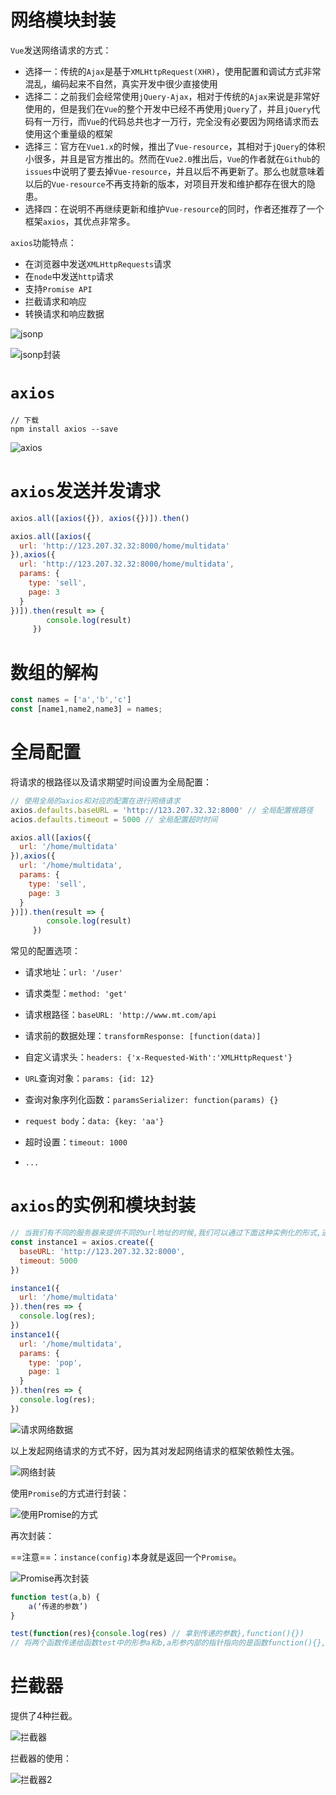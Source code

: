 # 网络模块封装

`Vue`发送网络请求的方式：

- 选择一：传统的`Ajax`是基于`XMLHttpRequest(XHR)`，使用配置和调试方式非常混乱，编码起来不自然，真实开发中很少直接使用 
- 选择二：之前我们会经常使用`jQuery-Ajax`，相对于传统的`Ajax`来说是非常好使用的，但是我们在`Vue`的整个开发中已经不再使用`jQuery`了，并且`jQuery`代码有一万行，而`Vue`的代码总共也才一万行，完全没有必要因为网络请求而去使用这个重量级的框架 
- 选择三：官方在`Vue1.x`的时候，推出了`Vue-resource`，其相对于`jQuery`的体积小很多，并且是官方推出的。然而在`Vue2.0`推出后，`Vue`的作者就在`Github`的`issues`中说明了要去掉`Vue-resource`，并且以后不再更新了。那么也就意味着以后的`Vue-resource`不再支持新的版本，对项目开发和维护都存在很大的隐患。
- 选择四：在说明不再继续更新和维护`Vue-resource`的同时，作者还推荐了一个框架`axios`，其优点非常多。

`axios`功能特点：

- 在浏览器中发送`XMLHttpRequests`请求
- 在`node`中发送`http`请求
- 支持`Promise API`
- 拦截请求和响应
- 转换请求和响应数据

![jsonp](C:\Users\lenovo\Desktop\2019年11月19日始\notes\Vue\img\17.axios\jsonp.jpg)

![jsonp封装](C:\Users\lenovo\Desktop\2019年11月19日始\notes\Vue\img\17.axios\jsonp封装.jpg)



# `axios`

```shell
// 下载
npm install axios --save
```

![axios](C:\Users\lenovo\Desktop\2019年11月19日始\notes\Vue\img\17.axios\axios.jpg)



# `axios`发送并发请求

```js
axios.all([axios({}), axios({})]).then()

axios.all([axios({
  url: 'http://123.207.32.32:8000/home/multidata'
}),axios({
  url: 'http://123.207.32.32:8000/home/multidata',
  params: {
    type: 'sell',
    page: 3
  }
})]).then(result => {
        console.log(result)
     })
```



# 数组的解构

```js
const names = ['a','b','c']
const [name1,name2,name3] = names;
```



# 全局配置

将请求的根路径以及请求期望时间设置为全局配置：

```js
// 使用全局的axios和对应的配置在进行网络请求
axios.defaults.baseURL = 'http://123.207.32.32:8000' // 全局配置根路径
acios.defaults.timeout = 5000 // 全局配置超时时间

axios.all([axios({
  url: '/home/multidata'
}),axios({
  url: '/home/multidata',
  params: {
    type: 'sell',
    page: 3
  }
})]).then(result => {
        console.log(result)
     })
```

常见的配置选项：

- 请求地址：`url: '/user'`
- 请求类型：`method: 'get'`
- 请求根路径：`baseURL: 'http://www.mt.com/api`
- 请求前的数据处理：`transformResponse: [function(data)]`
- 自定义请求头：`headers: {'x-Requested-With':'XMLHttpRequest'}`
- `URL`查询对象：`params: {id: 12}`

- 查询对象序列化函数：`paramsSerializer: function(params) {}`
- `request body`：`data: {key: 'aa'}`
- 超时设置：`timeout: 1000`

- `...`



# `axios`的实例和模块封装

```js
// 当我们有不同的服务器来提供不同的url地址的时候,我们可以通过下面这种实例化的形式,进行网络请求
const instance1 = axios.create({
  baseURL: 'http://123.207.32.32:8000',
  timeout: 5000
})

instance1({
  url: '/home/multidata'
}).then(res => {
  console.log(res);
})
instance1({
  url: '/home/multidata',
  params: {
    type: 'pop',
    page: 1
  }
}).then(res => {
  console.log(res);
})
```

![请求网络数据](C:\Users\lenovo\Desktop\2019年11月19日始\notes\Vue\img\17.axios\请求网络数据.jpg)

以上发起网络请求的方式不好，因为其对发起网络请求的框架依赖性太强。

![网络封装](C:\Users\lenovo\Desktop\2019年11月19日始\notes\Vue\img\17.axios\网络封装.jpg)

使用`Promise`的方式进行封装：

![使用Promise的方式](C:\Users\lenovo\Desktop\2019年11月19日始\notes\Vue\img\17.axios\使用Promise的方式.jpg)

再次封装：

==注意==：`instance(config)`本身就是返回一个`Promise`。

![Promise再次封装](C:\Users\lenovo\Desktop\2019年11月19日始\notes\Vue\img\17.axios\Promise再次封装.jpg)

```js
function test(a,b) {
    a(‘传递的参数’)
}

test(function(res){console.log(res) // 拿到传递的参数},function(){})
// 将两个函数传递给函数test中的形参a和b,a形参内部的指针指向的是函数function(){},而函数test中执行的代码是a自执行,就相当于function(){}函数自执行了
```



# 拦截器

提供了4种拦截。

![拦截器](C:\Users\lenovo\Desktop\2019年11月19日始\notes\Vue\img\17.axios\拦截器.jpg)

拦截器的使用：

![拦截器2](C:\Users\lenovo\Desktop\2019年11月19日始\notes\Vue\img\17.axios\拦截器2.jpg)

